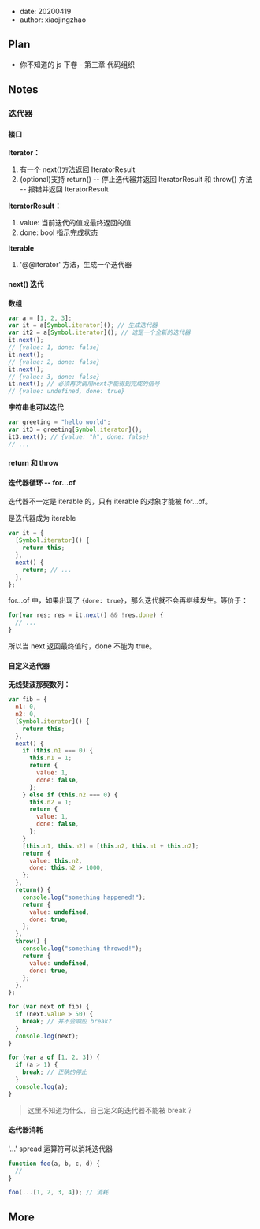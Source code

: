 - date: 20200419
- author: xiaojingzhao

## Plan

- 你不知道的 js 下卷 - 第三章 代码组织

## Notes

### 迭代器

#### 接口

**Iterator：**

1. 有一个 next()方法返回 IteratorResult
2. (optional)支持 return() -- 停止迭代器并返回 IteratorResult 和 throw() 方法 -- 报错并返回 IteratorResult

**IteratorResult：**

1. value: 当前迭代的值或最终返回的值
2. done: bool 指示完成状态

**Iterable**

1. '@@iterator' 方法，生成一个迭代器

#### next() 迭代

**数组**

```js
var a = [1, 2, 3];
var it = a[Symbol.iterator](); // 生成迭代器
var it2 = a[Symbol.iterator](); // 这是一个全新的迭代器
it.next();
// {value: 1, done: false}
it.next();
// {value: 2, done: false}
it.next();
// {value: 3, done: false}
it.next(); // 必须再次调用next才能得到完成的信号
// {value: undefined, done: true}
```

**字符串也可以迭代**

```js
var greeting = "hello world";
var it3 = greeting[Symbol.iterator]();
it3.next(); // {value: "h", done: false}
// ...
```

#### return 和 throw

#### 迭代器循环 -- for...of

迭代器不一定是 iterable 的，只有 iterable 的对象才能被 for...of。

是迭代器成为 iterable

```js
var it = {
  [Symbol.iterator]() {
    return this;
  },
  next() {
    return; // ...
  },
};
```

for...of 中，如果出现了 `{done: true}`，那么迭代就不会再继续发生。等价于：

```js
for(var res; res = it.next() && !res.done) {
  // ...
}
```

所以当 next 返回最终值时，done 不能为 true。

#### 自定义迭代器

**无线斐波那契数列：**

```js
var fib = {
  n1: 0,
  n2: 0,
  [Symbol.iterator]() {
    return this;
  },
  next() {
    if (this.n1 === 0) {
      this.n1 = 1;
      return {
        value: 1,
        done: false,
      };
    } else if (this.n2 === 0) {
      this.n2 = 1;
      return {
        value: 1,
        done: false,
      };
    }
    [this.n1, this.n2] = [this.n2, this.n1 + this.n2];
    return {
      value: this.n2,
      done: this.n2 > 1000,
    };
  },
  return() {
    console.log("something happened!");
    return {
      value: undefined,
      done: true,
    };
  },
  throw() {
    console.log("something throwed!");
    return {
      value: undefined,
      done: true,
    };
  },
};

for (var next of fib) {
  if (next.value > 50) {
    break; // 并不会响应 break?
  }
  console.log(next);
}

for (var a of [1, 2, 3]) {
  if (a > 1) {
    break; // 正确的停止
  }
  console.log(a);
}
```

> 这里不知道为什么，自己定义的迭代器不能被 break？

#### 迭代器消耗

'...' spread 运算符可以消耗迭代器

```js
function foo(a, b, c, d) {
  //
}

foo(...[1, 2, 3, 4]); // 消耗
```

## More
